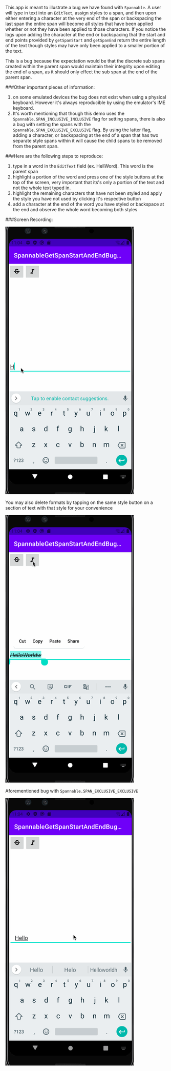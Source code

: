 This app is meant to illustrate a bug we have found with `Spannable`. A user will type in text into an `EditText`, assign styles to a span, and then upon either entering a character at the very end of the span or backspacing the last span the entire span will become all styles that have been applied whether or not they have been applied to those characters. If you notice the logs upon adding the character at the end or backspacing that the start and end points provided by `getSpanStart` and `getSpanEnd` return the entire length of the text though styles may have only been applied to a smaller portion of the text. 

This is a bug because the expectation would be that the discrete sub spans created within the parent span would maintain their integrity upon editing the end of a span, as it should only effect the sub span at the end of the parent span.

###Other important pieces of information:
1. on some emulated devices the bug does not exist when using a physical keyboard. However it's always reproducible by using the emulator's IME keyboard.
2. It's worth mentioning that though this demo uses the `Spannable.SPAN_INCLUSIVE_INCLUSIVE`  flag for setting spans, there is also a bug with setting the spans with the `Spannable.SPAN_EXCLUSIVE_EXCLUSIVE` flag. By using the latter flag, adding a character, or backspacing at the end of a span that has two separate style spans within it will cause the child spans to be removed from the parent span.

###Here are the following steps to reproduce:
1. type in a word in the `EditText` field (ex. HellWord). This word is the parent span
2. highlight a portion of the word and press one of the style buttons at the top of the screen, very important that its's only a portion of the text and not the whole text typed in.
3. highlight the remaining characters that have not been styled and apply the style you have not used by clicking it's respective button
4. add a character at the end of the word you have styled or backspace at the end and observe the whole word becoming both styles


###Screen Recording:






![](spannablebug.gif)

You may also delete formats by tapping on the same style button on a section of text with that style for your convenience






![](showhowtodelete.gif)

Aforementioned bug with `Spannable.SPAN_EXCLUSIVE_EXCLUSIVE`






![](ExclusiveFlagBug.gif)
